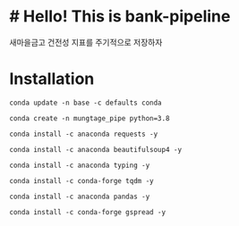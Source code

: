 # # Hello! This is bank-pipeline

새마을금고 건전성 지표를 주기적으로 저장하자

# Installation

```
conda update -n base -c defaults conda
```

```
conda create -n mungtage_pipe python=3.8
```

```
conda install -c anaconda requests -y
```

```
conda install -c anaconda beautifulsoup4 -y
```

```
conda install -c anaconda typing -y
```

```
conda install -c conda-forge tqdm -y
```

```
conda install -c anaconda pandas -y
```

```
conda install -c conda-forge gspread -y
```
